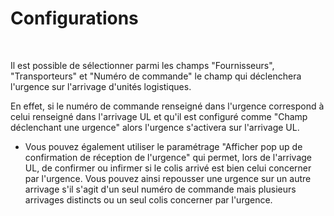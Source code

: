 # Configurations

<figure><img src="../../../.gitbook/assets/Capture d’écran 2025-08-14 à 15.34.45 (1).png" alt=""><figcaption></figcaption></figure>

Il est possible de sélectionner parmi les champs "Fournisseurs", "Transporteurs" et "Numéro de commande" le champ qui déclenchera l'urgence sur l'arrivage d'unités logistiques.&#x20;

En effet, si le numéro de commande renseigné dans l'urgence correspond à celui renseigné dans l'arrivage UL et qu'il est configuré comme "Champ déclenchant une urgence" alors l'urgence s'activera sur l'arrivage UL.

* Vous pouvez également utiliser le paramétrage "Afficher pop up de confirmation de réception de l'urgence" qui permet, lors de l'arrivage UL, de confirmer ou infirmer si le colis arrivé est bien celui concerner par l'urgence. Vous pouvez ainsi repousser une urgence sur un autre arrivage s'il s'agit d'un seul numéro de commande mais plusieurs arrivages distincts ou un seul colis concerner par l'urgence.&#x20;

